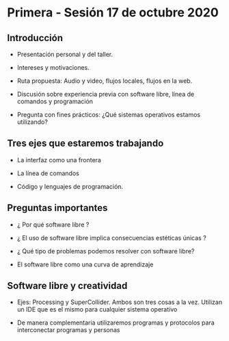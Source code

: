 # Primera - Sesión 17 de octubre 2020

## Introducción

- Presentación personal y del taller.

- Intereses y motivaciones. 

- Ruta propuesta: Audio y video, flujos locales, flujos en la web.

- Discusión sobre experiencia previa con software libre, línea de comandos y programación 

- Pregunta con fines prácticos: ¿Qué sistemas operativos estamos utilizando? 

## Tres ejes que estaremos trabajando

- La interfaz como una frontera

- La línea de comandos

- Código y lenguajes de programación.

## Preguntas importantes 

- ¿ Por qué software libre ?

- ¿ El uso de software libre implica consecuencias estéticas únicas ?

- ¿ Qué tipo de problemas podemos resolver con software libre?

- El software libre como una curva de aprendizaje 

## Software libre y creatividad

- Ejes: Processing y SuperCollider. Ambos son tres cosas a la vez. Utilizan un IDE que es el mismo para cualquier sistema operativo 

- De manera complementaria utilizaremos programas y protocolos para interconectar programas y personas



